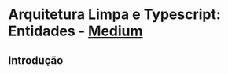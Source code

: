 # Arquitetura Limpa e Typescript: Entidades - [Medium](https://filipemata.medium.com/arquitetura-limpa-e-typescript-96a44751200d)

## Introdução
